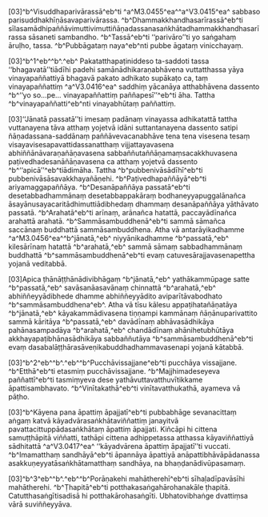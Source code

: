 [03]^b^Visuddhaparivārassā^eb^ti ^a^M3.0455^ea^^a^V3.0415^ea^ sabbaso parisuddhakhīṇāsavaparivārassa. ^b^Dhammakkhandhasarīrassā^eb^ti sīlasamādhipaññāvimuttivimuttiñāṇadassanasaṅkhātadhammakkhandhasarīrassa sāsaneti sambandho. ^b^Tassā^eb^ti ‘‘parivāro’’ti yo saṅgahaṃ āruḷho, tassa. ^b^Pubbāgataṃ naya^eb^nti pubbe āgataṃ vinicchayaṃ.

[03]^b^1^eb^^b^.^eb^ Pakatatthapaṭiniddeso ta-saddoti tassa ‘‘bhagavatā’’tiādīhi padehi samānādhikaraṇabhāvena vuttatthassa yāya vinayapaññattiyā bhagavā pakato adhikato supākaṭo ca, taṃ vinayapaññattiṃ ^a^V3.0416^ea^ saddhiṃ yācanāya atthabhāvena dassento ^b^‘‘yo so…pe… vinayapaññattiṃ paññapesī’’^eb^ti āha. Tattha ^b^vinayapaññatti^eb^nti vinayabhūtaṃ paññattiṃ.

[03]‘‘Jānatā passatā’’ti imesaṃ padānaṃ vinayassa adhikatattā tattha vuttanayena tāva atthaṃ yojetvā idāni suttantanayena dassento satipi ñāṇadassana-saddānaṃ paññāvevacanabhāve tena tena visesena tesaṃ visayavisesapavattidassanatthaṃ vijjattayavasena abhiññānāvaraṇañāṇavasena sabbaññutaññāṇamaṃsacakkhuvasena paṭivedhadesanāñāṇavasena ca atthaṃ yojetvā dassento ^b^‘‘apicā’’^eb^tiādimāha. Tattha ^b^pubbenivāsādīhī^eb^ti pubbenivāsāsavakkhayañāṇehi. ^b^Paṭivedhapaññāyā^eb^ti ariyamaggapaññāya. ^b^Desanāpaññāya passatā^eb^ti desetabbadhammānaṃ desetabbappakāraṃ bodhaneyyapuggalānañca āsayānusayacaritādhimuttiādibhedaṃ dhammaṃ desanāpaññāya yāthāvato passatā. ^b^Arahatā^eb^ti arīnaṃ, arānañca hatattā, paccayādīnañca arahattā arahatā. ^b^Sammāsambuddhenā^eb^ti sammā sāmañca saccānaṃ buddhattā sammāsambuddhena. Atha vā antarāyikadhamme ^a^M3.0456^ea^^b^jānatā,^eb^ niyyānikadhamme ^b^passatā,^eb^ kilesārīnaṃ hatattā ^b^arahatā,^eb^ sammā sāmaṃ sabbadhammānaṃ buddhattā ^b^sammāsambuddhenā^eb^ti evaṃ catuvesārajjavasenapettha yojanā veditabbā.

[03]Apica ṭhānāṭṭhānādivibhāgaṃ ^b^jānatā,^eb^ yathākammūpage satte ^b^passatā,^eb^ savāsanāasavānaṃ chinnattā ^b^arahatā,^eb^ abhiññeyyādibhede dhamme abhiññeyyādito aviparītāvabodhato ^b^sammāsambuddhena^eb^. Atha vā tīsu kālesu appaṭihatañāṇatāya ^b^jānatā,^eb^ kāyakammādivasena tiṇṇampi kammānaṃ ñāṇānuparivattito sammā kāritāya ^b^passatā,^eb^ davādīnaṃ abhāvasādhikāya pahānasampadāya ^b^arahatā,^eb^ chandādīnaṃ ahānihetubhūtāya akkhayapaṭibhānasādhikāya sabbaññutāya ^b^sammāsambuddhenā^eb^ti evaṃ dasabalāṭṭhārasāveṇikabuddhadhammavasenapi yojanā kātabbā.

[03]^b^2^eb^^b^.^eb^^b^Pucchāvissajjane^eb^ti pucchāya vissajjane. ^b^Etthā^eb^ti etasmiṃ pucchāvissajjane. ^b^Majjhimadeseyeva paññattī^eb^ti tasmiṃyeva dese yathāvuttavatthuvītikkame āpattisambhavato. ^b^Vinītakathā^eb^ti vinītavatthukathā, ayameva vā pāṭho.

[03]^b^Kāyena pana āpattiṃ āpajjatī^eb^ti pubbabhāge sevanacittaṃ aṅgaṃ katvā kāyadvārasaṅkhātaviññattiṃ janayitvā pavattacittuppādasaṅkhātaṃ āpattiṃ āpajjati. Kiñcāpi hi cittena samuṭṭhāpitā viññatti, tathāpi cittena adhippetassa atthassa kāyaviññattiyā sādhitattā ^a^V3.0417^ea^ ‘‘kāyadvārena āpattiṃ āpajjatī’’ti vuccati. ^b^Imamatthaṃ sandhāyā^eb^ti āpannāya āpattiyā anāpattibhāvāpādanassa asakkuṇeyyatāsaṅkhātamatthaṃ sandhāya, na bhaṇḍanādivūpasamaṃ.

[03]^b^3^eb^^b^.^eb^^b^Porāṇakehi mahātherehī^eb^ti sīhaḷadīpavāsīhi mahātherehi. ^b^Ṭhapitā^eb^ti potthakasaṅgahārohanakāle ṭhapitā. Catutthasaṅgītisadisā hi potthakārohasaṅgīti. Ubhatovibhaṅge dvattiṃsa vārā suviññeyyāva.
